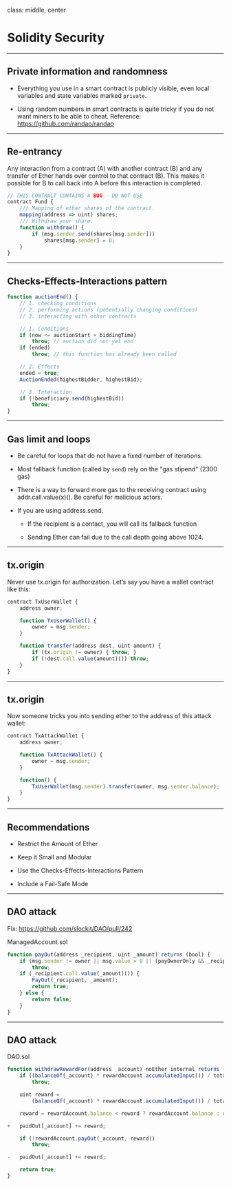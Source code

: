 class: middle, center

# Solidity Security

---
## Private information and randomness

- Everything you use in a smart contract is publicly visible, even local variables and state variables marked `private`.

- Using random numbers in smart contracts is quite tricky if you do not want miners to be able to cheat.
    Reference: https://github.com/randao/randao

---
## Re-entrancy

Any interaction from a contract (A) with another contract (B) and any transfer of Ether hands over control to that contract (B). This makes it possible for B to call back into A before this interaction is completed.

```Javascript
// THIS CONTRACT CONTAINS A BUG - DO NOT USE
contract Fund {
    /// Mapping of ether shares of the contract.
    mapping(address => uint) shares;
    /// Withdraw your share.
    function withdraw() {
        if (msg.sender.send(shares[msg.sender]))
            shares[msg.sender] = 0;
    }
}
```

---
## Checks-Effects-Interactions pattern

```Javascript
function auctionEnd() {
    // 1. checking conditions
    // 2. performing actions (potentially changing conditions)
    // 3. interacting with other contracts

    // 1. Conditions
    if (now <= auctionStart + biddingTime)
        throw; // auction did not yet end
    if (ended)
        throw; // this function has already been called

    // 2. Effects
    ended = true;
    AuctionEnded(highestBidder, highestBid);

    // 3. Interaction
    if (!beneficiary.send(highestBid))
        throw;
}
```

---
## Gas limit and loops
- Be careful for loops that do not have a fixed number of iterations.

- Most fallback function (called by `send`) rely on the "gas stipend" (2300 gas)

- There is a way to forward more gas to the receiving contract using addr.call.value(x)(). Be careful for malicious actors.

- If you are using address.send.

    - If the recipient is a contact, you will call its fallback function

    - Sending Ether can fail due to the call depth going above 1024.

---
## tx.origin
Never use tx.origin for authorization. Let’s say you have a wallet contract like this:
``` Javascript
contract TxUserWallet {
    address owner;

    function TxUserWallet() {
        owner = msg.sender;
    }

    function transfer(address dest, uint amount) {
        if (tx.origin != owner) { throw; }
        if (!dest.call.value(amount)()) throw;
    }
}
```
---
## tx.origin
Now someone tricks you into sending ether to the address of this attack wallet:
```Javascript
contract TxAttackWallet {
    address owner;

    function TxAttackWallet() {
        owner = msg.sender;
    }

    function() {
        TxUserWallet(msg.sender).transfer(owner, msg.sender.balance);
    }
}
```

---
## Recommendations

- Restrict the Amount of Ether

- Keep it Small and Modular

- Use the Checks-Effects-Interactions Pattern

- Include a Fail-Safe Mode

---
## DAO attack

Fix: https://github.com/slockit/DAO/pull/242

ManagedAccount.sol
```Javascript
function payOut(address _recipient, uint _amount) returns (bool) {
    if (msg.sender != owner || msg.value > 0 || (payOwnerOnly && _recipient != owner))
        throw;
    if (_recipient.call.value(_amount)()) {
        PayOut(_recipient, _amount);
        return true;
    } else {
        return false;
    }
}
```

---
## DAO attack
DAO.sol

```Javascript
function withdrawRewardFor(address _account) noEther internal returns (bool _success) {
    if ((balanceOf(_account) * rewardAccount.accumulatedInput()) / totalSupply < paidOut[_account])
        throw;

    uint reward =
        (balanceOf(_account) * rewardAccount.accumulatedInput()) / totalSupply - paidOut[_account];

    reward = rewardAccount.balance < reward ? rewardAccount.balance : reward;

+   paidOut[_account] += reward;

    if (!rewardAccount.payOut(_account, reward))
        throw;

-   paidOut[_account] += reward;

    return true;
}
```

